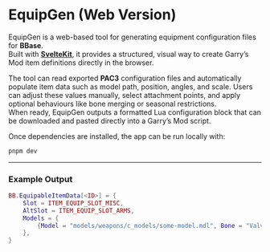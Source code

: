 # EquipGen (Web Version)

EquipGen is a web-based tool for generating equipment configuration files for **BBase**.  
Built with [**SvelteKit**](https://kit.svelte.dev/), it provides a structured, visual way to create Garry’s Mod item definitions directly in the browser.

The tool can read exported **PAC3** configuration files and automatically populate item data such as model path, position, angles, and scale. Users can adjust these values manually, select attachment points, and apply optional behaviours like bone merging or seasonal restrictions.  
When ready, EquipGen outputs a formatted Lua configuration block that can be downloaded and pasted directly into a Garry’s Mod script.

Once dependencies are installed, the app can be run locally with:

```bash
pnpm dev
```

---

### Example Output

```lua
BB.EquipableItemData[<ID>] = {
    Slot = ITEM_EQUIP_SLOT_MISC,
    AltSlot = ITEM_EQUIP_SLOT_ARMS,
    Models = {
        {Model = "models/weapons/c_models/some-model.mdl", Bone = "ValveBiped.Bip01_R_Hand", Scale = 0.55, AngleOffset = Angle(11.424, -2.944, -167.497), PosOffset = Vector(5.951, -1.18, -3.794)},
    },
}
